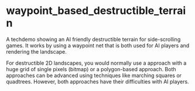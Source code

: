 # waypoint_based_destructible_terrain

A techdemo showing an AI friendly destructible terrain for side-scrolling games. It works by using a waypoint net that is both used for AI players and rendering the landscape.

For destructible 2D landscapes, you would normally use a approach with a huge grid of single pixels (bitmap) or a polygon-based approach. Both approaches can be advanced using techniques like marching squares or quadtrees. However, both approaches have their difficulties with AI players.
